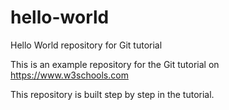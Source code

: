 # hello-world

Hello World repository for Git tutorial

This is an example repository for the Git tutorial on https://www.w3schools.com



This repository is built step by step in the tutorial.